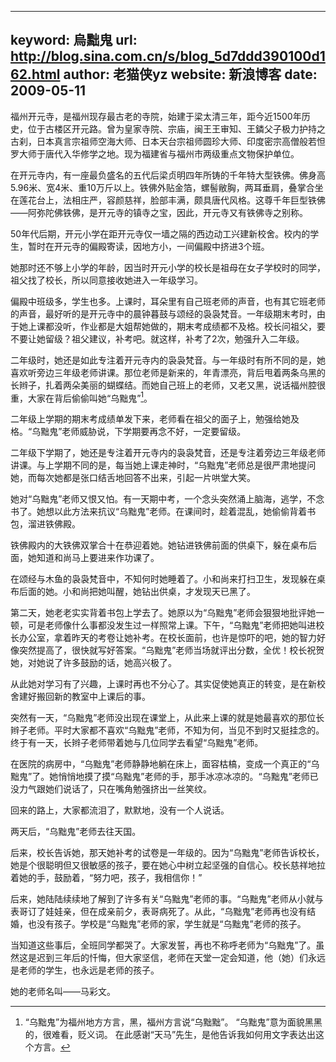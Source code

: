 ----
keyword: 烏黜鬼
url: http://blog.sina.com.cn/s/blog_5d7ddd390100d162.html
author: 老猫侠yz
website: 新浪博客
date: 2009-05-11
----
福州开元寺，是福州现存最古老的寺院，始建于梁太清三年，距今近1500年历史，位于古楼区开元路。曾为皇家寺院、宗庙，闽王王审知、王鏻父子极力护持之古刹，日本真言宗祖师空海大师、日本天台宗祖师圆珍大师、印度密宗高僧般若怛罗大师于唐代入华修学之地。现为福建省与福州市两级重点文物保护单位。

在开元寺内，有一座最负盛名的五代后梁贞明四年所铸的千年特大型铁佛。佛身高5.96米、宽4米、重10万斤以上。铁佛外贴金箔，螺髻敝胸，两耳垂肩，叠掌合坐在莲花台上，法相庄严，容颜慈祥，脸部丰满，颇具唐代风格。这尊千年巨型铁佛——阿弥陀佛铁佛，是开元寺的镇寺之宝，因此，开元寺又有铁佛寺之别称。

50年代后期，开元小学在距开元寺仅一墙之隔的西边动工兴建新校舍。校内的学生，暂时在开元寺的偏殿寄读，因地方小，一间偏殿中挤进3个班。

她那时还不够上小学的年龄，因当时开元小学的校长是祖母在女子学校时的同学，祖父找了校长，所以同意接收她进入一年级学习。

偏殿中班级多，学生也多。上课时，耳朵里有自己班老师的声音，也有其它班老师的声音，最好听的是开元寺中的晨钟暮鼓与颂经的袅袅梵音。一年级期末考时，由于她上课都没听，作业都是大姐帮她做的，期末考成绩都不及格。校长问祖父，要不要让她留级？祖父建议，补考吧。就这样，补考了2次，勉强升入二年级。

二年级时，她还是如此专注着开元寺内的袅袅梵音。与一年级时有所不同的是，她喜欢听旁边三年级老师讲课。那位老师是新来的，年青漂亮，背后甩着两条乌黑的长辫子，扎着两朵美丽的蝴蝶结。而她自己班上的老师，又老又黑，说话福州腔很重，大家在背后偷偷叫她“乌黜鬼”[^1]。

二年级上学期的期末考成绩单发下来，老师看在祖父的面子上，勉强给她及格。“乌黜鬼”老师威胁说，下学期要再念不好，一定要留级。

二年级下学期了，她还是专注着开元寺内的袅袅梵音，还是专注着旁边三年级老师讲课。与上学期不同的是，每当她上课走神时，“乌黜鬼”老师总是很严肃地提问她，而每次她都是张口结舌地回答不出来，引起一片哄堂大笑。

她对“乌黜鬼”老师又恨又怕。有一天期中考，一个念头突然涌上脑海，逃学，不念书了。她想以此方法来抗议“乌黜鬼”老师。在课间时，趁着混乱，她偷偷背着书包，溜进铁佛殿。

铁佛殿内的大铁佛双掌合十在恭迎着她。她钻进铁佛前面的供桌下，躲在桌布后面，她知道和尚马上要进来作功课了。

在颂经与木鱼的袅袅梵音中，不知何时她睡着了。小和尚来打扫卫生，发现躲在桌布后面的她。小和尚把她叫醒，她钻出供桌，才发现天已黑了。

第二天，她老老实实背着书包上学去了。她原以为“乌黜鬼”老师会狠狠地批评她一顿，可是老师像什么事都没发生过一样照常上课。下午，“乌黜鬼”老师把她叫进校长办公室，拿着昨天的考卷让她补考。在校长面前，也许是惊吓的吧，她的智力好像突然提高了，很快就写好答案。“乌黜鬼”老师当场就评出分数，全优！校长祝贺她，对她说了许多鼓励的话，她高兴极了。

从此她对学习有了兴趣，上课时再也不分心了。其实促使她真正的转变，是在新校舍建好搬回新的教室中上课后的事。

突然有一天，“乌黜鬼”老师没出现在课堂上，从此来上课的就是她最喜欢的那位长辫子老师。平时大家都不喜欢“乌黜鬼”老师，不知为何，当见不到时又挺挂念的。终于有一天，长辫子老师带着她与几位同学去看望“乌黜鬼”老师。

在医院的病房中，“乌黜鬼”老师静静地躺在床上，面容枯槁，变成一个真正的“乌黜鬼”了。她悄悄地摸了摸“乌黜鬼”老师的手，那手冰凉冰凉的。“乌黜鬼”老师已没力气跟她们说话了，只在嘴角勉强挤出一丝笑纹。

回来的路上，大家都流泪了，默默地，没有一个人说话。

两天后，“乌黜鬼”老师去往天国。

后来，校长告诉她，那天她补考的试卷是一年级的。因为“乌黜鬼”老师告诉校长，她是个很聪明但又很敏感的孩子，要在她心中树立起坚强的自信心。校长慈祥地拉着她的手，鼓励着，“努力吧，孩子，我相信你！”

后来，她陆陆续续地了解到了许多有关“乌黜鬼”老师的事。“乌黜鬼”老师从小就与表哥订了娃娃亲，但在成亲前夕，表哥病死了。从此，“乌黜鬼”老师再也没有结婚，也没有孩子。学校是“乌黜鬼”老师的家，学生就是“乌黜鬼”老师的孩子。

当知道这些事后，全班同学都哭了。大家发誓，再也不称呼老师为“乌黜鬼”了。虽然这是迟到三年后的忏悔，但大家坚信，老师在天堂一定会知道，他（她）们永远是老师的学生，也永远是老师的孩子。

她的老师名叫——马彩文。

[^1]:“乌黜鬼”为福州地方方言，黑，福州方言说“乌黜黜”。 “乌黜鬼”意为面貌黑黑的，很难看，贬义词。 在此感谢“天马”先生，是他告诉我如何用文字表达出这个方言。